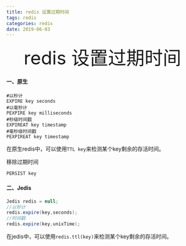 ```yaml
---
title: redis 设置过期时间
tags: redis
categories: redis
date: 2019-06-03
---
```


<div align='center' ><font size='70'>redis 设置过期时间</font></div>

#### 一、原生

```shell
#以秒计
EXPIRE key seconds
#以毫秒计
PEXPIRE key milliseconds
#秒级时间戳
EXPIREAT key timestamp
#毫秒级时间戳
PEXPIREAT key timestamp

```

在原生redis中，可以使用`TTL key`来检测某个key剩余的存活时间。

移除过期时间
```shell
PERSIST key
```

#### 二、Jedis
```java
Jedis redis = null;
//以秒计
redis.expire(key,seconds);
//时间戳
redis.expire(key,unixTime);

```
在jedis中，可以使用`redis.ttl(key)`来检测某个key剩余的存活时间。
